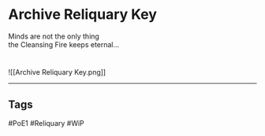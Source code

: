# Archive Reliquary Key
Minds are not the only thing  
the Cleansing Fire keeps eternal...

#
![[Archive Reliquary Key.png]]

---
## Tags
#PoE1 
#Reliquary
#WiP 